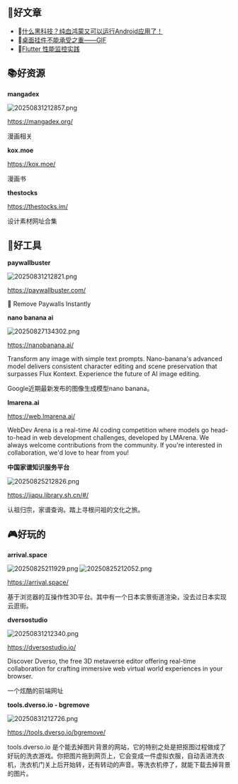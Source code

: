 

## 📖好文章 

* 📄[什么黑科技？纯血鸿蒙又可以运行Android应用了！](https://juejin.cn/post/7448576110823047202)
* 📄[桌面挂件不能承受之重——GIF](https://juejin.cn/post/7540565683060015167)
* 📄[Flutter 性能监控实践](https://xie.infoq.cn/article/cb55a36e852056db35b0c0b51)


## 📚好资源

**mangadex**

![20250831212857.png](imgs/20250831212857.png)

https://mangadex.org/

漫画相关

**kox.moe**

https://kox.moe/

漫画书

**thestocks**

https://thestocks.im/

设计素材网址合集


## 🔨好工具

**paywallbuster**

![20250831212821.png](imgs/20250831212821.png)

https://paywallbuster.com/

👋 Remove Paywalls Instantly



**nano banana ai**

![20250827134302.png](imgs/20250827134302.png)

https://nanobanana.ai/

Transform any image with simple text prompts. Nano-banana's advanced model delivers consistent character editing and scene preservation that surpasses Flux Kontext. Experience the future of AI image editing.

Google近期最新发布的图像生成模型nano banana。


**lmarena.ai**

https://web.lmarena.ai/

WebDev Arena is a real-time AI coding competition where models go head-to-head in web development challenges, developed by LMArena. We always welcome contributions from the community. If you're interested in collaboration, we'd love to hear from you!


**中国家谱知识服务平台**

![20250825212826.png](imgs/20250825212826.png)

https://jiapu.library.sh.cn/#/

认祖归宗，家谱查询。踏上寻根问祖的文化之旅。

## 🎮好玩的

**arrival.space**

![20250825211929.png](imgs/20250825211929.png)
![20250825212052.png](imgs/20250825212052.png)


https://arrival.space/


基于浏览器的互操作性3D平台。其中有一个日本实景街道渲染，没去过日本实现云逛街。

**dversostudio**

![20250831212340.png](imgs/20250831212340.png)

https://dversostudio.io/

Discover Dverso, the free 3D metaverse editor offering real-time collaboration for crafting immersive web virtual world experiences in your browser.

一个炫酷的前端网址

**tools.dverso.io - bgremove**

![20250831212726.png](imgs/20250831212726.png)

https://tools.dverso.io/bgremove/

tools.dverso.io 是个能去掉图片背景的网站，它的特别之处是把抠图过程做成了好玩的洗衣游戏。你把图片拖到网页上，它会变成一件虚拟衣服，自动丢进洗衣机，洗衣机门关上后开始转，还有转动的声音。等洗衣机停了，就能下载去掉背景的图片。